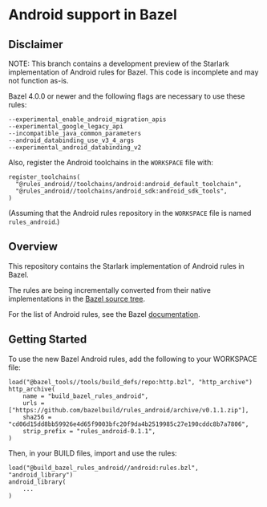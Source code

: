 # Android support in Bazel

## Disclaimer

NOTE: This branch contains a development preview of the Starlark implementation of Android rules for Bazel. This code is incomplete and may not function as-is.

Bazel 4.0.0 or newer and the following flags are necessary to use these rules:
```
--experimental_enable_android_migration_apis
--experimental_google_legacy_api
--incompatible_java_common_parameters
--android_databinding_use_v3_4_args
--experimental_android_databinding_v2
```

Also, register the Android toolchains in the `WORKSPACE` file with:
```
register_toolchains(
  "@rules_android//toolchains/android:android_default_toolchain",
  "@rules_android//toolchains/android_sdk:android_sdk_tools",
)
```
(Assuming that the Android rules repository in the `WORKSPACE` file is named `rules_android`.)

## Overview

This repository contains the Starlark implementation of Android rules in Bazel.

The rules are being incrementally converted from their native implementations
in the [Bazel source
tree](https://source.bazel.build/bazel/+/master:src/main/java/com/google/devtools/build/lib/rules/android/).

For the list of Android rules, see the Bazel [documentation](https://docs.bazel.build/versions/master/be/android.html).

## Getting Started
To use the new Bazel Android rules, add the following to your WORKSPACE file:

    load("@bazel_tools//tools/build_defs/repo:http.bzl", "http_archive")
    http_archive(
        name = "build_bazel_rules_android",
        urls = ["https://github.com/bazelbuild/rules_android/archive/v0.1.1.zip"],
        sha256 = "cd06d15dd8bb59926e4d65f9003bfc20f9da4b2519985c27e190cddc8b7a7806",
        strip_prefix = "rules_android-0.1.1",
    )

Then, in your BUILD files, import and use the rules:

    load("@build_bazel_rules_android//android:rules.bzl", "android_library")
    android_library(
        ...
    )
